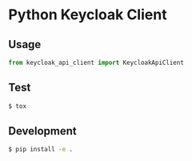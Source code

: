 # Python Keycloak Client

## Usage

```python
from keycloak_api_client import KeycloakApiClient
```

## Test

```bash
$ tox
```

## Development

```bash
$ pip install -e .
```
